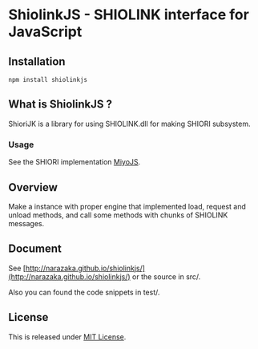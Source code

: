 ShiolinkJS - SHIOLINK interface for JavaScript
=============================================

Installation
--------------------------

    npm install shiolinkjs

What is ShiolinkJS ?
--------------------------

ShioriJK is a library for using SHIOLINK.dll for making SHIORI subsystem.

### Usage

See the SHIORI implementation [MiyoJS](https://github.com/Narazaka/miyojs.git).

Overview
--------------------------

Make a instance with proper engine that implemented load, request and unload methods, and call some methods with chunks of SHIOLINK messages.

Document
--------------------------

See [http://narazaka.github.io/shiolinkjs/](http://narazaka.github.io/shiolinkjs/) or the source in src/.

Also you can found the code snippets in test/.

License
--------------------------

This is released under [MIT License](http://narazaka.net/license/MIT?2014).
